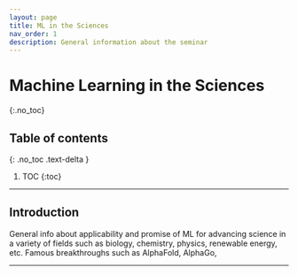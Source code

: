 ```yaml
---
layout: page
title: ML in the Sciences
nav_order: 1
description: General information about the seminar
---
```


# Machine Learning in the Sciences
{:.no_toc}

## Table of contents
{: .no_toc .text-delta }

1. TOC
{:toc}

---

## Introduction

General info about applicability and promise of ML for advancing science in a variety of fields such as biology, chemistry, physics, renewable energy, etc. Famous breakthroughs such as AlphaFold, AlphaGo, 



---


